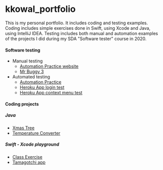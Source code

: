 # kkowal_portfolio
<!--## sub heading-->
 This is my personal portfolio. It includes coding and testing examples. Coding includes simple exercises done in Swift, using Xcode and Java, using IntelliJ IDEA. Testing includes both manual and automation  examples of the projects I did during my SDA "Software tester" course in 2020.
 
  #### Software testing
 - Manual testing
   - [Automation Practice website](https://github.com/kkowalRepository/kkowal_portfolio/blob/master/Manual%20Testing/AutomationPractice/AutoPractice.md)
   - [Mr Buggy 3](https://github.com/kkowalRepository/kkowal_portfolio/blob/master/Manual%20Testing/MrBuggy3/MrBuggy3.md)
 - Automated testing
   - [Automation Practice](https://github.com/kkowalRepository/kkowal_portfolio/blob/master/Automated%20Testing/BDD.md)
   - [Heroku App login test](https://github.com/kkowalRepository/kkowal_portfolio/blob/master/Automated%20Testing/HerokuAppLoginTest/herokuLogin.md)
   - [Heroku App context menu test](https://github.com/kkowalRepository/kkowal_portfolio/blob/master/Automated%20Testing/HerokuAppContextMenuTest/herokuContextMenu.md)
   
 
 #### Coding projects
 
  ##### Java
 - [Xmas Tree](https://github.com/kkowalRepository/kkowal_portfolio/blob/master/Java/JavaExercises.md)
 - [Temperature Converter](https://github.com/kkowalRepository/kkowal_portfolio/blob/master/Java/JavaExercises.md)
 
 ##### Swift - Xcode playground
 - [Class Exercise](https://github.com/kkowalRepository/kkowal_portfolio/blob/master/Xcode%20playground/classExercise.md)
 - [Tamagotchi app](https://github.com/kkowalRepository/kkowal_portfolio/blob/master/Xcode%20playground/tamagotchi.md)
